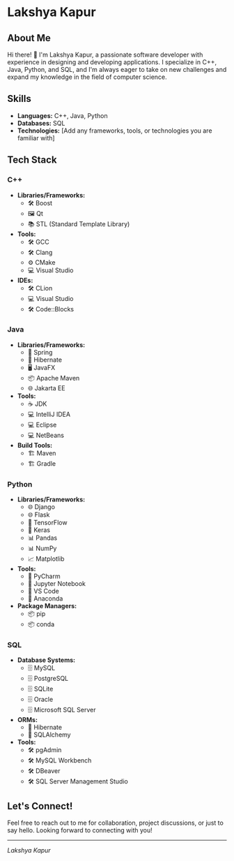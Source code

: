 # Lakshya Kapur

## About Me

Hi there! 👋 I'm Lakshya Kapur, a passionate software developer with experience in designing and developing applications. I specialize in C++, Java, Python, and SQL, and I'm always eager to take on new challenges and expand my knowledge in the field of computer science.

## Skills

- **Languages:** C++, Java, Python
- **Databases:** SQL
- **Technologies:** [Add any frameworks, tools, or technologies you are familiar with]

## Tech Stack

### C++
- **Libraries/Frameworks:**
  - 🛠️ Boost
  - 🖼️ Qt
  - 📚 STL (Standard Template Library)
- **Tools:**
  - 🛠️ GCC
  - 🛠️ Clang
  - ⚙️ CMake
  - 💻 Visual Studio
- **IDEs:**
  - 🛠️ CLion
  - 💻 Visual Studio
  - 🛠️ Code::Blocks

### Java
- **Libraries/Frameworks:**
  - 🌱 Spring
  - 🍃 Hibernate
  - 🖥️ JavaFX
  - 📦 Apache Maven
  - 🌐 Jakarta EE
- **Tools:**
  - ☕ JDK
  - 💻 IntelliJ IDEA
  - 💻 Eclipse
  - 💻 NetBeans
- **Build Tools:**
  - 🏗️ Maven
  - 🏗️ Gradle

### Python
- **Libraries/Frameworks:**
  - 🌐 Django
  - 🌐 Flask
  - 🤖 TensorFlow
  - 🤖 Keras
  - 📊 Pandas
  - 📊 NumPy
  - 📈 Matplotlib
- **Tools:**
  - 🐍 PyCharm
  - 📒 Jupyter Notebook
  - 📝 VS Code
  - 🐍 Anaconda
- **Package Managers:**
  - 📦 pip
  - 📦 conda

### SQL
- **Database Systems:**
  - 🗄️ MySQL
  - 🗄️ PostgreSQL
  - 🗄️ SQLite
  - 🗄️ Oracle
  - 🗄️ Microsoft SQL Server
- **ORMs:**
  - 🔄 Hibernate
  - 🔄 SQLAlchemy
- **Tools:**
  - 🛠️ pgAdmin
  - 🛠️ MySQL Workbench
  - 🛠️ DBeaver
  - 🛠️ SQL Server Management Studio

  
## Let's Connect!

Feel free to reach out to me for collaboration, project discussions, or just to say hello. Looking forward to connecting with you!

---

*Lakshya Kapur*
